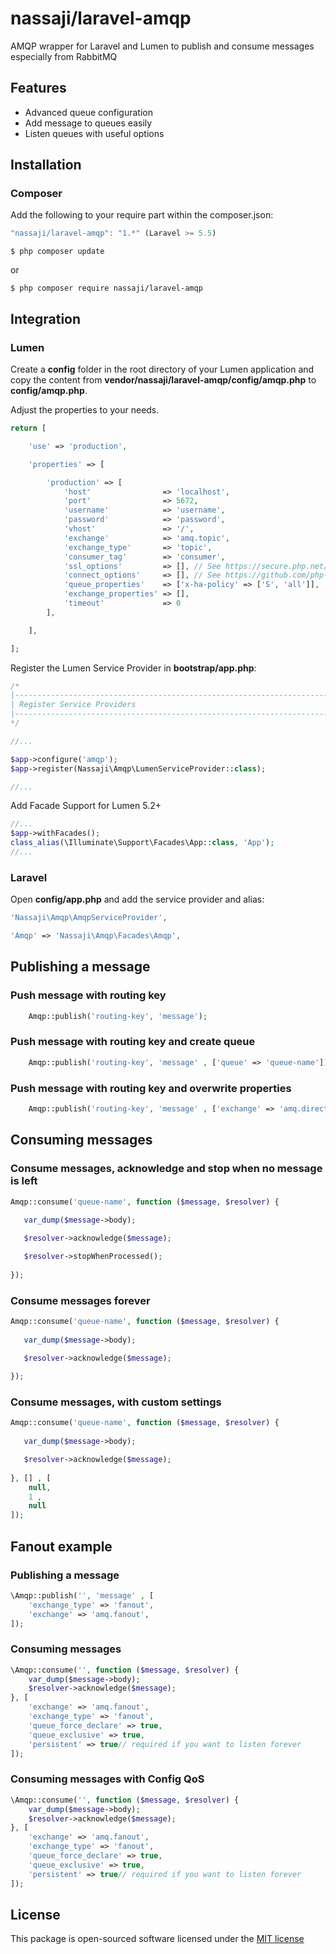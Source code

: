 # nassaji/laravel-amqp
AMQP wrapper for Laravel and Lumen to publish and consume messages especially from RabbitMQ

## Features
  - Advanced queue configuration
  - Add message to queues easily
  - Listen queues with useful options


## Installation

### Composer

Add the following to your require part within the composer.json: 

```js
"nassaji/laravel-amqp": "1.*" (Laravel >= 5.5)
```
```batch
$ php composer update
```

or

```
$ php composer require nassaji/laravel-amqp
```

## Integration

### Lumen

Create a **config** folder in the root directory of your Lumen application and copy the content
from **vendor/nassaji/laravel-amqp/config/amqp.php** to **config/amqp.php**.

Adjust the properties to your needs.

```php
return [

    'use' => 'production',

    'properties' => [

        'production' => [
            'host'                => 'localhost',
            'port'                => 5672,
            'username'            => 'username',
            'password'            => 'password',
            'vhost'               => '/',
            'exchange'            => 'amq.topic',
            'exchange_type'       => 'topic',
            'consumer_tag'        => 'consumer',
            'ssl_options'         => [], // See https://secure.php.net/manual/en/context.ssl.php
            'connect_options'     => [], // See https://github.com/php-amqplib/php-amqplib/blob/master/PhpAmqpLib/Connection/AMQPSSLConnection.php
            'queue_properties'    => ['x-ha-policy' => ['S', 'all']],
            'exchange_properties' => [],
            'timeout'             => 0
        ],

    ],

];
```

Register the Lumen Service Provider in **bootstrap/app.php**:

```php
/*
|--------------------------------------------------------------------------
| Register Service Providers
|--------------------------------------------------------------------------
*/

//...

$app->configure('amqp');
$app->register(Nassaji\Amqp\LumenServiceProvider::class);

//...
```

Add Facade Support for Lumen 5.2+

```php
//...
$app->withFacades();
class_alias(\Illuminate\Support\Facades\App::class, 'App');
//...
```


### Laravel

Open **config/app.php** and add the service provider and alias:

```php
'Nassaji\Amqp\AmqpServiceProvider',
```

```php
'Amqp' => 'Nassaji\Amqp\Facades\Amqp',
```


## Publishing a message

### Push message with routing key

```php
    Amqp::publish('routing-key', 'message');
```

### Push message with routing key and create queue

```php	
    Amqp::publish('routing-key', 'message' , ['queue' => 'queue-name']);
```

### Push message with routing key and overwrite properties

```php	
    Amqp::publish('routing-key', 'message' , ['exchange' => 'amq.direct']);
```


## Consuming messages

### Consume messages, acknowledge and stop when no message is left

```php
Amqp::consume('queue-name', function ($message, $resolver) {
    		
   var_dump($message->body);

   $resolver->acknowledge($message);

   $resolver->stopWhenProcessed();
        
});
```

### Consume messages forever

```php
Amqp::consume('queue-name', function ($message, $resolver) {
    		
   var_dump($message->body);

   $resolver->acknowledge($message);
        
});
```

### Consume messages, with custom settings

```php
Amqp::consume('queue-name', function ($message, $resolver) {
    		
   var_dump($message->body);

   $resolver->acknowledge($message);
      
}, [] , [
    null,
    1 ,
    null
]);
```

## Fanout example

### Publishing a message

```php
\Amqp::publish('', 'message' , [
    'exchange_type' => 'fanout',
    'exchange' => 'amq.fanout',
]);
```

### Consuming messages

```php
\Amqp::consume('', function ($message, $resolver) {
    var_dump($message->body);
    $resolver->acknowledge($message);
}, [
    'exchange' => 'amq.fanout',
    'exchange_type' => 'fanout',
    'queue_force_declare' => true,
    'queue_exclusive' => true,
    'persistent' => true// required if you want to listen forever
]);
```


### Consuming messages with Config QoS

```php
\Amqp::consume('', function ($message, $resolver) {
    var_dump($message->body);
    $resolver->acknowledge($message);
}, [
    'exchange' => 'amq.fanout',
    'exchange_type' => 'fanout',
    'queue_force_declare' => true,
    'queue_exclusive' => true,
    'persistent' => true// required if you want to listen forever
]);
```


## License

This package is open-sourced software licensed under the [MIT license](http://opensource.org/licenses/MIT)
